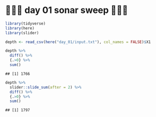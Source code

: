 🎄🎄🎄 day 01 sonar sweep 🎄🎄🎄
================


``` r
library(tidyverse)
library(here)
library(slider)

depth <- read_csv(here("day_01/input.txt"), col_names = FALSE)$X1

depth %>% 
  diff() %>%
  {.>0} %>% 
  sum()
```

    ## [1] 1766

``` r
depth %>% 
  slider::slide_sum(after = 2) %>% 
  diff() %>%
  {.>0} %>% 
  sum()
```

    ## [1] 1797
